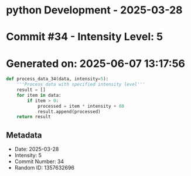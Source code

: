 ﻿# python Development - 2025-03-28
# Commit #34 - Intensity Level: 5
# Generated on: 2025-06-07 13:17:56
```python
def process_data_34(data, intensity=5):
    '''Process data with specified intensity level'''
    result = []
    for item in data:
        if item > 0:
            processed = item * intensity + 88
            result.append(processed)
    return result
```
## Metadata
- Date: 2025-03-28
- Intensity: 5
- Commit Number: 34
- Random ID: 1357632696
